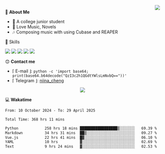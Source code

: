 <a href="#">
    <img align="right" src="https://github-readme-stats-tau-lilac-25.vercel.app/api?username=irorange27&count_private=true&show_icons=true&theme=transparent" />
</a>

💭 **About Me**

- 🏫 A college junior student
- 🍕 Love Music, Novels
- 🎶 Composing music with using Cubase and REAPER


🚀 Skills

![](https://img.shields.io/badge/-python-3e74a2?style=for-the-badge&logo=Python&logoColor=fff
)
![](https://img.shields.io/badge/-javascript-f0db4f?style=for-the-badge&logo=JavaScript&logoColor=fff
)
![](https://img.shields.io/badge/-vue3-41b883?style=for-the-badge&logo=Vue.js&logoColor=fff
)
![](https://img.shields.io/badge/-docker-2496ed?style=for-the-badge&logo=Docker&logoColor=fff
)
![](https://img.shields.io/badge/-linux-000000?style=for-the-badge&logo=Linux&logoColor=fff&color=000
)

😊 **Contact me**

- ⌈ E-mail ⌋: `python -c 'import base64; print(base64.b64decode("QzI3c2h1QGdtYWlsLmNvbQ=="))'`
- ⌈ Telegram ⌋: [niina_cheng](https://t.me/niina_cheng)

</p>
    <p align="center">
    <img src="https://profile-counter.glitch.me/{irorange27}/count.svg" />
</p>

💻 **Wakatime**

<!--START_SECTION:waka-->

```txt
From: 10 October 2024 - To: 29 April 2025

Total Time: 368 hrs 11 mins

Python            258 hrs 18 mins █████████████████▒░░░░░░░   69.39 %
Markdown          34 hrs 31 mins  ██▒░░░░░░░░░░░░░░░░░░░░░░   09.27 %
Vue.js            22 hrs 41 mins  █▓░░░░░░░░░░░░░░░░░░░░░░░   06.10 %
YAML              10 hrs          ▓░░░░░░░░░░░░░░░░░░░░░░░░   02.69 %
Text              9 hrs 24 mins   ▓░░░░░░░░░░░░░░░░░░░░░░░░   02.53 %
```

<!--END_SECTION:waka-->
